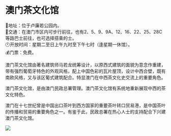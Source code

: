 # 澳门茶文化馆  
📍地址：位于卢廉若公园内。  
🚌交通：在澳门市区内可步行前往，也有2、5、9、9A、12、16、22、25、28C等路巴士前往，也可选择搭乘的士。  
🕛开放时间：星期二至日上午九时至下午七时（逢星期一休馆）。  
💰门票：免费。  
  
澳门茶文化馆由著名建筑师马若龙统筹设计，以原西式建筑的面貌为意念作重建，带有强烈葡萄牙特色的外观风格，配上中国色彩的瓦片屋顶，设计中西合壁，既有南欧风格，又与该区葡式建筑配合。特显澳门在中西茶文化史交流上的重要角色。  
  
澳门茶文化馆，是由澳门民政总署管理。澳门茶文化馆有系统地重新展现中西的茶文化特色。  
  
澳门在十七世纪曾是中国出口茶叶到西方国家的重要茶叶转口贸易港，是中国茶叶的传播和贸易的重要角色之一。有鉴于此，民政总署在热心人士的支持配合下兴建澳门茶文化馆。  
  
![](https://raw.gitmirror.com/szqq0512/Pic/main/img/202201212151625.png)  